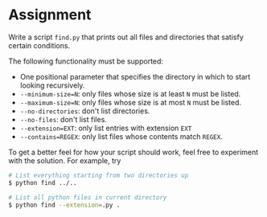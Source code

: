 # Assignment

Write a script `find.py` that prints out all files and directories
that satisfy certain conditions.

The following functionality must be supported:

* One positional parameter that specifies the directory in which to start looking recursively.
* `--minimum-size=N`: only files whose size is at least `N` must be listed.
* `--maximum-size=N`: only files whose size is at most `N` must be listed.
* `--no-directories`: don't list directories.
* `--no-files`: don't list files.
* `--extension=EXT`: only list entries with extension `EXT`
* `--contains=REGEX`: only list files whose contents match `REGEX`.

To get a better feel for how your script should work, feel free
to experiment with the solution. For example, try

```bash
# List everything starting from two directories up
$ python find ../..

# List all python files in current directory
$ python find --extension=.py .
```
